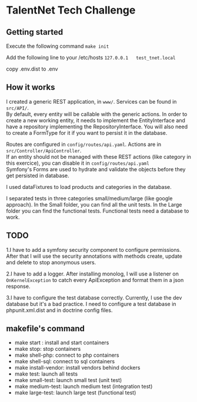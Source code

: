 # TalentNet Tech Challenge

## Getting started

Execute the following command 
```make init```

Add the following line to your /etc/hosts
``` 127.0.0.1   test_tnet.local ```

copy .env.dist to .env

## How it works 
I created a generic REST application, in ```www/```. Services can be found in ```src/API/```.  
By default, every entity will be callable with the generic actions. In order to create a new working entity, it needs to implement the EntityInterface and have a repository implementing the RepositoryInterface.
You will also need to create a FormType for it if you want to persist it in the database.

Routes are configured in ```config/routes/api.yaml```.
Actions are in ```src/Controller/ApiController```.  
If an entity should not be managed with these REST actions (like category in this exercice), you can disable it in ```config/routes/api.yaml```  
Symfony's Forms are used to hydrate and validate the objects before they get persisted in database.

I used dataFixtures to load products and categories in the database.

I separated tests in three categories small/medium/large (like google approach). In the Small folder, you can find all the unit tests. In the Large folder you can find the functional tests. Functional tests need a database to work.


## TODO 

1.I have to add a symfony security component to configure permissions. After that I will use the security annotations with methods create, update and delete to stop anonymous users.

2.I have to add a logger. After installing monolog, I will use a listener on ```OnKernelException``` to catch every ApiException and format them in a json response.

3.I have to configure the test database correctly. Currently, I use the dev database but it's a bad practice. I need to configure a test database in phpunit.xml.dist and in doctrine config files.

## makefile's command

- make start : install and start containers
- make stop: stop containers
- make shell-php: connect to php containers
- make shell-sql: connect to sql containers
- make install-vendor: install vendors behind dockers
- make test: launch all tests
- make small-test: launch small test (unit test)
- make medium-test: launch medium test (integration test)
- make large-test: launch large test (functional test)
